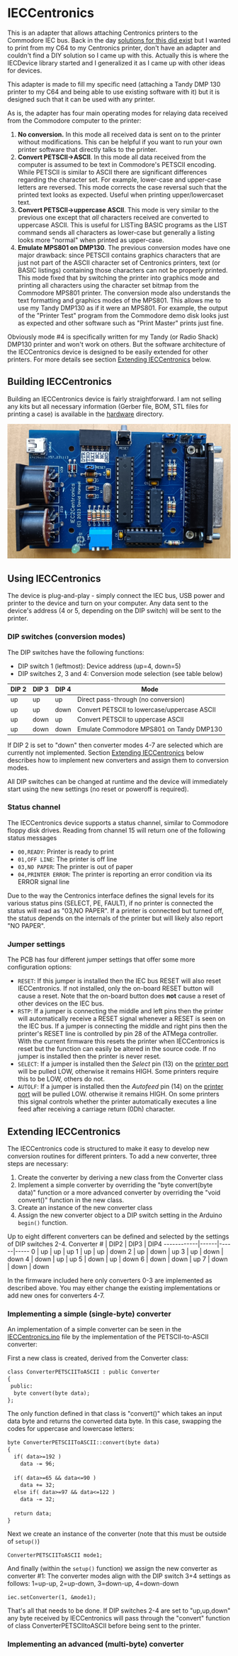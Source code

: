 # IECCentronics

This is an adapter that allows attaching Centronics printers to the Commodore IEC bus.
Back in the day [solutions for this did exist](https://www.youtube.com/watch?v=g8cB98p5IS4) but
I wanted to print from my C64 to my Centronics printer, don't have an adapter and couldn't find 
a DIY solution so I came up with this. Actually this is where the IECDevice library started and
I generalized it as I came up with other ideas for devices.

This adapter is made to fill my specific need (attaching a Tandy DMP 130 printer to my C64 and
being able to use existing software with it) but it is designed such that it can be used with
any printer.

As is, the adapter has four main operating modes for relaying data received from the Commodore 
computer to the printer:
1) **No conversion.** In this mode all received data is sent on to the printer without modifications.
This can be helpful if you want to run your own printer software that directly talks to the printer.
2) **Convert PETSCII->ASCII**. In this mode all data received from the computer is assumed to be text 
in Commodore's PETSCII encoding. While PETSCII is similar to ASCII there are significant differences 
regarding the character set. For example, lower-case and upper-case letters are reversed. This mode
corrects the case reversal such that the printed text looks as expected. Useful when printing
upper/lowercaset text.
3) **Convert PETSCII->uppercase ASCII**. This mode is very similar to the previous one except that
*all* characters received are converted to uppercase ASCII. This is useful for LISTing BASIC programs
as the LIST command sends all characters as lower-case but generally a listing looks more "normal"
when printed as upper-case.
4) **Emulate MPS801 on DMP130**. The previous conversion modes have one major drawback: since PETSCII
contains graphics characters that are just not part of the ASCII character set of Centronics printers,
text (or BASIC listings) containing those characters can not be properly printed. This mode fixed that
by switching the printer into graphics mode and printing all characters using the character set bitmap
from the Commodore MPS801 printer. The conversion mode also understands the text formatting and graphics
modes of the MPS801. This allows me to use my Tandy DMP130 as if it were an MPS801. For example, 
the output of the "Printer Test" program from the Commodore demo disk looks just as expected and other
software such as "Print Master" prints just fine.

Obviously mode #4 is specifically written for my Tandy (or Radio Shack) DMP130 printer and won't work
on others. But the software architecture of the IECCentronics device is designed to be easily extended
for other printers. For more details see section [Extending IECCentronics](#extending-ieccentronics) below.
  
## Building IECCentronics

Building an IECCentronics device is fairly straightforward. I am not selling any kits but all
necessary information (Gerber file, BOM, STL files for printing a case) is available in the
[hardware](hardware) directory.

![IECCentronics](pictures/pcb.jpg)

## Using IECCentronics

The device is plug-and-play - simply connect the IEC bus, USB power and printer to the device
and turn on your computer. Any data sent to the device's address (4 or 5, depending on the DIP
switch) will be sent to the printer. 

### DIP switches (conversion modes)

The DIP switches have the following functions:

- DIP switch 1 (leftmost): Device address (up=4, down=5)
- DIP switches 2, 3 and 4: Conversion mode selection (see table below)
  
DIP 2 | DIP 3 | DIP 4 | Mode
------|-------|-------|-----
up    | up    | up    | Direct pass-through (no conversion)
up    | up    | down  | Convert PETSCII to lowercase/uppercase ASCII
up    | down  | up    | Convert PETSCII to uppercase ASCII
up    | down  | down  | Emulate Commodore MPS801 on Tandy DMP130

If DIP 2 is set to "down" then converter modes 4-7 are selected which are currently
not implemented. Section [Extending IECCentronics](#extending-ieccentronics) below describes
how to implement new converters and assign them to conversion modes.

All DIP switches can be changed at runtime and the device will immediately start using the new 
settings (no reset or poweroff is required).

### Status channel

The IECCentronics device supports a status channel, similar to Commodore floppy disk drives. 
Reading from channel 15 will return one of the following status messages
- `00,READY`: Printer is ready to print
- `01,OFF LINE`: The printer is off line
- `03,NO PAPER`: The printer is out of paper
- `04,PRINTER ERROR`: The printer is reporting an error condition via its ERROR signal line

Due to the way the Centronics interface defines the signal levels for its various status pins
(SELECT, PE, FAULT), if no printer is connected the status will read as "03,NO PAPER". If a
printer is connected but turned off, the status depends on the internals of the printer but
will likely also report "NO PAPER".

### Jumper settings

The PCB has four different jumper settings that offer some more configuration options:
- `RESET`: If this jumper is installed then the IEC bus RESET will also reset IECCentronics.
  If not installed, only the on-board RESET button will cause a reset. Note that the on-board
  button does **not** cause a reset of other devices on the IEC bus.
- `RSTP`: If a jumper is connecting the middle and left pins then the printer will automatically
  receive a RESET signal whenever a RESET is seen on the IEC bus. If a jumper is connecting the
  middle and right pins then the printer's RESET line is controlled by pin 28 of the ATMega
  controller. With the current firmware this resets the printer when IECCentronics is reset but
  the function can easily be altered in the source code. If no jumper is installed then the
  printer is never reset.
- `SELECT`: If a jumper is installed then the *Select* pin (13) on the [printer port](https://www.lammertbies.nl/comm/cable/parallel) will be pulled LOW,
  otherwise it remains HIGH. Some printers require this to be LOW, others do not.
- `AUTOLF`: If a jumper is installed then the *Autofeed* pin (14) on the [printer port](https://www.lammertbies.nl/comm/cable/parallel) will be pulled LOW.
  otherwise it remains HIGH. On some printers this signal controls whether the printer automatically executes a line feed
  after receiving a carriage return (0Dh) character.

## Extending IECCentronics

The IECCentronics code is structured to make it easy to develop new conversion routines
for different printers. To add a new converter, three steps are necessary:
1) Create the converter by deriving a new class from the Converter class
2) Implement a simple converter by overriding the "byte convert(byte data)" function
   or a more advanced converter by overriding the "void convert()" function in the new class.
3) Create an instance of the new converter class
4) Assign the new converter object to a DIP switch setting in the Arduino `begin()` function.

Up to eight different converters can be defined and selected by the settings of DIP switches 2-4.
Converter # | DIP2 | DIP3 | DIP4
------------|------|------|-----
0           | up   | up   | up
1           | up   | up   | down
2           | up   | down | up
3           | up   | down | down
4           | down | up   | up
5           | down | up   |   down
6           | down | down | up
7           | down | down | down

In the firmware included here only converters 0-3 are implemented as described above. You may either
change the existing implementations or add new ones for converters 4-7.

### Implementing a simple (single-byte) converter

An implementation of a simple converter can be seen in the [IECCentronics.ino](IECCentronics.ino) file
by the implementation of the PETSCII-to-ASCII converter:

First a new class is created, derived from the Converter class:
```
class ConverterPETSCIIToASCII : public Converter
{
 public:
  byte convert(byte data);
};
```

The only function defined in that class is "convert()" which takes an input data byte and
returns the converted data byte. In this case, swapping the codes for uppercase and lowercase letters:

```
byte ConverterPETSCIIToASCII::convert(byte data)
{
  if( data>=192 ) 
    data -= 96;

  if( data>=65 && data<=90 )
    data += 32;
  else if( data>=97 && data<=122 )
    data -= 32;
  
  return data;
}
```

Next we create an instance of the converter (note that this must be outside of `setup()`)
```
ConverterPETSCIIToASCII mode1;
```

And finally (within the `setup()` function) we assign the new converter as converter #1:
The converter modes align with the DIP switch 3+4 settings as follows: 1=up-up, 2=up-down, 3=down-up, 4=down-down
```
iec.setConverter(1, &mode1);
```

That's all that needs to be done. If DIP switches 2-4 are set to "up,up,down" any byte
received by IECCentronics will pass through the "convert" function of class ConverterPETSCIItoASCII 
before being sent to the printer.

### Implementing an advanced (multi-byte) converter
